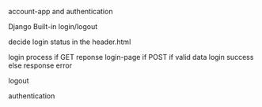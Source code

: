 account-app and authentication

Django Built-in login/logout
	

decide login status in the header.html

login process
if GET  reponse login-page
if POST
	if valid data
		login success
	else 
		response error


logout


authentication
